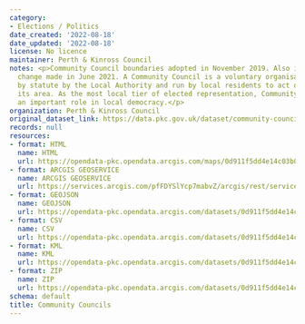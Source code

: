 ```yaml
---
category:
- Elections / Politics
date_created: '2022-08-18'
date_updated: '2022-08-18'
license: No licence
maintainer: Perth & Kinross Council
notes: <p>Community Council boundaries adopted in November 2019. Also includes a minor
  change made in June 2021. A Community Council is a voluntary organisation set up
  by statute by the Local Authority and run by local residents to act on behalf of
  its area. As the most local tier of elected representation, Community Councils play
  an important role in local democracy.</p>
organization: Perth & Kinross Council
original_dataset_link: https://data.pkc.gov.uk/dataset/community-councils
records: null
resources:
- format: HTML
  name: HTML
  url: https://opendata-pkc.opendata.arcgis.com/maps/0d911f5dd4e14c03b0b434ed6076fe00_0
- format: ARCGIS GEOSERVICE
  name: ARCGIS GEOSERVICE
  url: https://services.arcgis.com/pfFDYSlYcp7mabvZ/arcgis/rest/services/Community_Councils/FeatureServer/0
- format: GEOJSON
  name: GEOJSON
  url: https://opendata-pkc.opendata.arcgis.com/datasets/0d911f5dd4e14c03b0b434ed6076fe00_0.geojson?outSR=%7B%22latestWkid%22%3A27700%2C%22wkid%22%3A27700%7D
- format: CSV
  name: CSV
  url: https://opendata-pkc.opendata.arcgis.com/datasets/0d911f5dd4e14c03b0b434ed6076fe00_0.csv?outSR=%7B%22latestWkid%22%3A27700%2C%22wkid%22%3A27700%7D
- format: KML
  name: KML
  url: https://opendata-pkc.opendata.arcgis.com/datasets/0d911f5dd4e14c03b0b434ed6076fe00_0.kml?outSR=%7B%22latestWkid%22%3A27700%2C%22wkid%22%3A27700%7D
- format: ZIP
  name: ZIP
  url: https://opendata-pkc.opendata.arcgis.com/datasets/0d911f5dd4e14c03b0b434ed6076fe00_0.zip?outSR=%7B%22latestWkid%22%3A27700%2C%22wkid%22%3A27700%7D
schema: default
title: Community Councils
---
```

